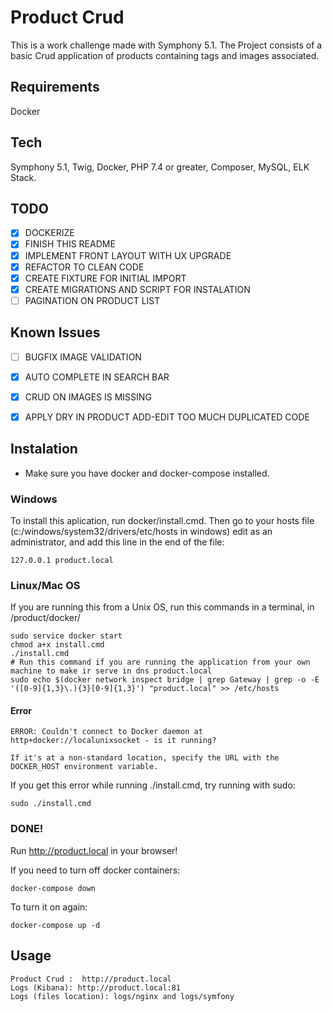 # Product Crud
This is a work challenge made with Symphony 5.1. The Project consists of a basic Crud application of products containing tags and images associated.

## Requirements
Docker

## Tech
Symphony 5.1, Twig, Docker, PHP 7.4 or greater, Composer, MySQL, ELK Stack.


## TODO
- [X] DOCKERIZE 
- [X] FINISH THIS README
- [X] IMPLEMENT FRONT LAYOUT WITH UX UPGRADE
- [X] REFACTOR TO CLEAN CODE
- [X] CREATE FIXTURE FOR INITIAL IMPORT
- [X] CREATE MIGRATIONS AND SCRIPT FOR INSTALATION
- [ ] PAGINATION ON PRODUCT LIST

## Known Issues
- [ ] BUGFIX IMAGE VALIDATION
- [X] AUTO COMPLETE IN SEARCH BAR
- [X] CRUD ON IMAGES IS MISSING
- [X] APPLY DRY IN PRODUCT ADD-EDIT TOO MUCH DUPLICATED CODE


## Instalation
* Make sure you have docker and docker-compose installed.

### Windows
To install this aplication, run docker/install.cmd.
Then go to your hosts file (c:/windows/system32/drivers/etc/hosts in windows) edit as an administrator, and add this line in the end of the file:
```
127.0.0.1 product.local
```

### Linux/Mac OS
 If you are running this from a Unix OS, run this commands in a terminal, in /product/docker/
```
sudo service docker start
chmod a+x install.cmd 
./install.cmd 
# Run this command if you are running the application from your own machine to make ir serve in dns product.local
sudo echo $(docker network inspect bridge | grep Gateway | grep -o -E '([0-9]{1,3}\.){3}[0-9]{1,3}') "product.local" >> /etc/hosts
```

#### Error
```
ERROR: Couldn't connect to Docker daemon at http+docker://localunixsocket - is it running?

If it's at a non-standard location, specify the URL with the DOCKER_HOST environment variable.
```
If you get this error while running ./install.cmd, try running with sudo:
```
sudo ./install.cmd
```

### DONE!
Run http://product.local in your browser!

If you need to turn off docker containers:
```
docker-compose down
```
To turn it on again:
```
docker-compose up -d
```
## Usage
    Product Crud :  http://product.local 
    Logs (Kibana): http://product.local:81
    Logs (files location): logs/nginx and logs/symfony
